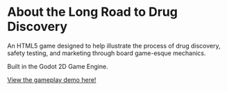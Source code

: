 # About the Long Road to Drug Discovery

An HTML5 game designed to help illustrate the process of drug discovery, safety testing, and marketing through board game-esque mechanics. 

Built in the Godot 2D Game Engine.

[View the gameplay demo here!](https://youtu.be/ZH6vrIxINCc)
